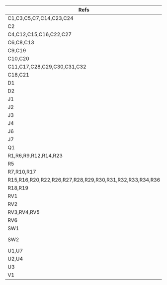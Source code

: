 | Refs                                                    | Value            | Footprint           | Qty | DNP |
| ------------------------------------------------------- | ---------------- | ------------------- | --- | --- |
| C1,C3,C5,C7,C14,C23,C24                                 | 10nF             |                     |   7 |     |
| C2                                                      | 2.2uF            |                     |   1 |     |
| C4,C12,C15,C16,C22,C27                                  | 10uF             |                     |   6 |     |
| C6,C8,C13                                               | 100nF            |                     |   3 |     |
| C9,C19                                                  | 100uF            |                     |   2 |     |
| C10,C20                                                 | 220uF            |                     |   2 |     |
| C11,C17,C28,C29,C30,C31,C32                             | 1uF              |                     |   7 |     |
| C18,C21                                                 | 47nF             |                     |   2 |     |
| D1                                                      | LED blue         |                     |   1 |     |
| D2                                                      | LED amber        |                     |   1 |     |
| J1                                                      | HI Input         |                     |   1 |     |
| J2                                                      | Speaker 8Ω       |                     |   1 |     |
| J3                                                      | Headphones       |                     |   1 |     |
| J4                                                      | LO Input         |                     |   1 |     |
| J6                                                      | FX Send          |                     |   1 |     |
| J7                                                      | FX Return        |                     |   1 |     |
| Q1                                                      | S8050            |                     |   1 |     |
| R1,R6,R9,R12,R14,R23                                    | 1M               |                     |   6 |     |
| R5                                                      | 47K              |                     |   1 |     |
| R7,R10,R17                                              | 4K7              |                     |   3 |     |
| R15,R16,R20,R22,R26,R27,R28,R29,R30,R31,R32,R33,R34,R36 | 10K              |                     |  14 |     |
| R18,R19                                                 | 10               |                     |   2 |     |
| RV1                                                     | 500K lin         |                     |   1 |     |
| RV2                                                     | 50K log          |                     |   1 |     |
| RV3,RV4,RV5                                             | 100K             |                     |   3 |     |
| RV6                                                     | 10k              |                     |   1 |     |
| SW1                                                     | PWR              |                     |   1 |     |
| SW2                                                     | FX Enable/Bypass |                     |   1 |     |
| U1,U7                                                   | TL074            |                     |   2 |     |
| U2,U4                                                   | LM386            |                     |   2 |     |
| U3                                                      | ~                |                     |   1 |     |
| V1                                                      | 12AX7            | Valve:Valve_Noval_P |   1 |     |
